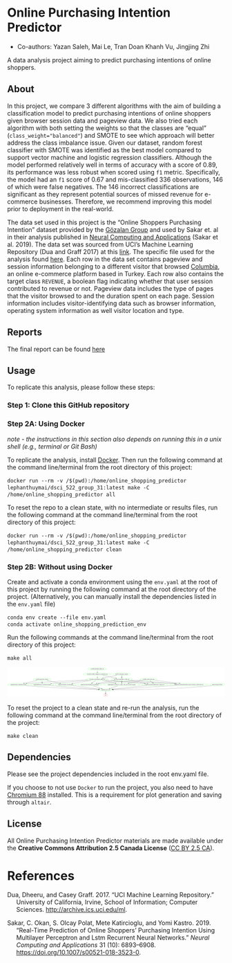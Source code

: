 
Online Purchasing Intention Predictor
=====================================

-   Co-authors: Yazan Saleh, Mai Le, Tran Doan Khanh Vu, Jingjing Zhi

A data analysis project aiming to predict purchasing intentions of
online shoppers.

About
-----

In this project, we compare 3 different algorithms with the aim of
building a classification model to predict purchasing intentions of
online shoppers given browser session data and pageview data. We also
tried each algorithm with both setting the weights so that the classes
are “equal” (`class_weight="balanced"`) and SMOTE to see which approach
will better address the class imbalance issue. Given our dataset, random
forest classifier with SMOTE was identified as the best model compared
to support vector machine and logistic regression classifiers. Although
the model performed relatively well in terms of accuracy with a score of
0.89, its performance was less robust when scored using `f1` metric.
Specifically, the model had an `f1` score of 0.67 and mis-classified 336
observations, 146 of which were false negatives. The 146 incorrect
classifications are significant as they represent potential sources of
missed revenue for e-commerce businesses. Therefore, we recommend
improving this model prior to deployment in the real-world.

The data set used in this project is the “Online Shoppers Purchasing
Intention” dataset provided by the [Gözalan
Group](http://www.gozalangroup.com.tr/) and used by Sakar et. al in
their analysis published in [Neural Computing and
Applications](https://link.springer.com/article/10.1007/s00521-018-3523-0)
(Sakar et al. 2019). The data set was sourced from UCI’s Machine
Learning Repository (Dua and Graff 2017) at this
[link](https://archive.ics.uci.edu/ml/datasets/Online+Shoppers+Purchasing+Intention+Dataset).
The specific file used for the analysis found
[here](https://archive.ics.uci.edu/ml/machine-learning-databases/00468/online_shoppers_intention.csv).
Each row in the data set contains pageview and session information
belonging to a different visitor that browsed
[Columbia](https://www.columbia.com.tr), an online e-commerce platform
based in Turkey. Each row also contains the target class `REVENUE`, a
boolean flag indicating whether that user session contributed to revenue
or not. Pageview data includes the type of pages that the visitor
browsed to and the duration spent on each page. Session information
includes visitor-identifying data such as browser information, operating
system information as well visitor location and type.

Reports
-------

The final report can be found
[here](https://htmlpreview.github.io/?https://github.com/UBC-MDS/DSCI_522_group_31/blob/main/reports/report.html)

Usage
-----

To replicate this analysis, please follow these steps:

### Step 1: Clone this GitHub repository

### Step 2A: Using Docker

*note - the instructions in this section also depends on running this in
a unix shell (e.g., terminal or Git Bash)*

To replicate the analysis, install
[Docker](https://www.docker.com/get-started). Then run the following
command at the command line/terminal from the root directory of this
project:

    docker run --rm -v /$(pwd):/home/online_shopping_predictor lephanthuymai/dsci_522_group_31:latest make -C /home/online_shopping_predictor all

To reset the repo to a clean state, with no intermediate or results
files, run the following command at the command line/terminal from the
root directory of this project:

    docker run --rm -v /$(pwd):/home/online_shopping_predictor lephanthuymai/dsci_522_group_31:latest make -C /home/online_shopping_predictor clean

### Step 2B: Without using Docker

Create and activate a conda environment using the `env.yaml` at the root
of this project by running the following command at the root directory
of the project. (Alternatively, you can manually install the
dependencies listed in the `env.yaml` file)

    conda env create --file env.yaml
    conda activate online_shopping_prediction_env

Run the following commands at the command line/terminal from the root
directory of this project:

    make all

![Makefile Dependency Graph](img/Makefile.png)

To reset the project to a clean state and re-run the analysis, run the
following command at the command line/terminal from the root directory
of the project:

    make clean

Dependencies
------------

Please see the project dependencies included in the root env.yaml file.

If you choose to not use `Docker` to run the project, you also need to have [Chromium 88](https://www.google.com/intl/en_ca/chrome/beta/) installed. This is a requirement for plot generation and saving through `altair`.

License
-------

All Online Purchasing Intention Predictor materials are made available
under the **Creative Commons Attribution 2.5 Canada License** ([CC BY
2.5 CA](https://creativecommons.org/licenses/by/2.5/ca/)).

References
==========

<div id="refs" class="references hanging-indent">

<div id="ref-Dua:2019">

Dua, Dheeru, and Casey Graff. 2017. “UCI Machine Learning Repository.”
University of California, Irvine, School of Information; Computer
Sciences. <http://archive.ics.uci.edu/ml>.

</div>

<div id="ref-Sakar2019">

Sakar, C. Okan, S. Olcay Polat, Mete Katircioglu, and Yomi Kastro. 2019.
“Real-Time Prediction of Online Shoppers’ Purchasing Intention Using
Multilayer Perceptron and Lstm Recurrent Neural Networks.” *Neural
Computing and Applications* 31 (10): 6893–6908.
<https://doi.org/10.1007/s00521-018-3523-0>.

</div>

</div>
